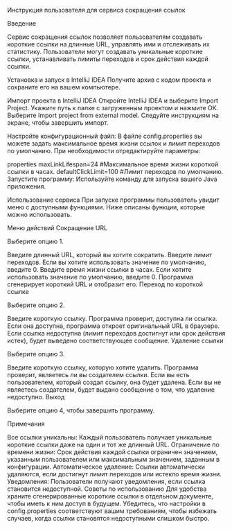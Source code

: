 Инструкция пользователя для сервиса сокращения ссылок

Введение

Сервис сокращения ссылок позволяет пользователям создавать короткие ссылки на длинные URL, управлять ими и отслеживать их статистику. Пользователи могут создавать уникальные короткие ссылки, устанавливать лимиты переходов и срок действия каждой ссылки.

Установка и запуск в IntelliJ IDEA
Получите архив с кодом проекта и сохраните его на вашем компьютере.

Импорт проекта в IntelliJ IDEA
Откройте IntelliJ IDEA и выберите Import Project.
Укажите путь к папке с загруженным проектом и нажмите OK.
Выберите Import project from external model.
Следуйте инструкциям на экране, чтобы завершить импорт.

Настройте конфигурационный файл: В файле config.properties вы можете задать максимальное время жизни ссылок и лимит переходов по умолчанию. При необходимости отредактируйте параметры:

properties
maxLinkLifespan=24 #Максимальное время жизни короткой ссылки в часах.
defaultClickLimit=100 #Лимит переходов по умолчанию.
Запустите программу: Используйте команду для запуска вашего Java приложения.

Использование сервиса
При запуске программы пользователь увидит меню с доступными функциями. Ниже описаны функции, которые можно использовать.

Меню действий
Сокращение URL

Выберите опцию 1.

Введите длинный URL, который вы хотите сократить.
Введите лимит переходов. Если вы хотите использовать значение по умолчанию, введите 0.
Введите время жизни ссылки в часах. Если хотите использовать значение по умолчанию, введите 0.
Программа сгенерирует короткий URL и отобразит его.
Переход по короткой ссылке

Выберите опцию 2.

Введите короткую ссылку.
Программа проверит, доступна ли ссылка.
Если она доступна, программа откроет оригинальный URL в браузере.
Если ссылка недоступна (лимит переходов достигнут или срок действия истек), будет выведено соответствующее сообщение.
Удаление ссылки

Выберите опцию 3.

Введите короткую ссылку, которую хотите удалить.
Программа проверит, являетесь ли вы создателем ссылки.
Если вы есть пользователем, который создал ссылку, она будет удалена.
Если вы не являетесь создателем, будет выдано сообщение о том, что удаление недоступно.
Выход

Выберите опцию 4, чтобы завершить программу.

Примечания

Все ссылки уникальны: Каждый пользователь получает уникальные короткие ссылки даже на один и тот же длинный URL.
Ограничение по времени жизни: Срок действия каждой ссылки ограничен значением, указанным пользователем или максимальным значением, заданным в конфигурации.
Автоматическое удаление: Ссылки автоматически удаляются, если достигнут лимит переходов или истекло время жизни.
Уведомления: Пользователи получают уведомления, если ссылка становится недоступной.
Советы по использованию
Для удобства храните сгенерированные короткие ссылки в отдельном документе, чтобы иметь к ним доступ в будущем.
Убедитесь, что настройки в config.properties соответствуют вашим требованиям, чтобы избежать случаев, когда ссылки становятся недоступными слишком быстро.

